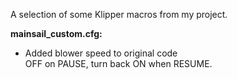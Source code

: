 A selection of some Klipper macros from my project.


<b>mainsail_custom.cfg:</b><br>
- Added blower speed to original code<br>
  OFF on PAUSE, turn back ON when RESUME.
